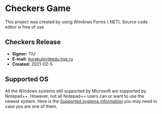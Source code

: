 # Checkers Game 

This project was created by using Windows Forms (.NET). Source code
editor is free of use

Checkers Release
---------------------

- **Signer:** TIU
- **E-mail:** iturakulov@edu.hse.ru
- **Created:** 2021-02-5


Supported OS
------------

All the Windows systems still supported by Microsoft are supported by Notepad++. However, not all Notepad++ users can or want to use the newest system. Here is the [Supported systems information](SUPPORTED_SYSTEM.md) you may need in case you are one of them.
